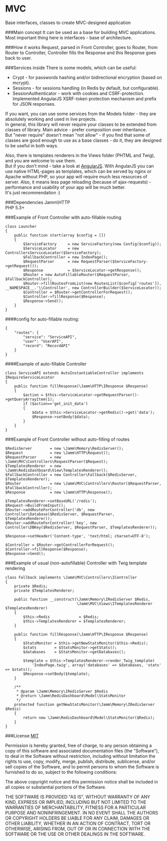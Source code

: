 MVC
===
Base interfaces, classes to create MVC-designed application  

###Main concept
It can be used as a base for building MVC applications.  
Most important thing here is interfaces - base of architecture.  

###How it works
Request, parsed in Front Controller, goes to Router, from Router to Controller, Controller fills the Response and this Response goes back to user.      

###Services inside
There is some models, which can be useful:

* Crypt - for passwords hashing and/or bidirectional encryption (based on mcrypt).  
* Sessions - for sessions handling (in Redis by default, but configurable).    
* SessionAuthenticator - work with cookies and CSRF-protection. Implemented AngularJS XSRF-token protection mechanism and prefix for JSON responses.

If you want, you can use some services from the Models folder - they are absolutely working and used in live projects.   
In general, this library will never require your classes to be extended from classes of library. Main advice - prefer composition over inheritance.      
But "never require" doesn't mean "not allow" - if you find that some of classes are good enough to use as a base classes - do it, they are designed to be useful in both ways.    

Also, there is templates renderers in the Views folder (PHTML and Twig), and you are welcome to use them.    
But if you don't mind - take a look at [AngularJS](http://angularjs.org/). With AngularJS you can use native HTML-pages as templates, which can be served by nginx or Apache without PHP, 
so your app will require much less resources of server. Also, it means less page reloading (because of ajax-requests) - performance and usability of your app will be much better.  
It's just recommendation :)

###Dependencies
Jamm\\HTTP    
PHP 5.3+  

###Example of Front Controller with auto-fillable routing

	class Launcher
	{
		public function start(array $config = [])
		{
			$ServiceFactory     = new ServiceFactory(new Config($config));
			$ServiceLocator     = new ControllersServiceLocator($ServiceFactory);
			$FallbackController = new IndexPage();
			$RequestParser      = new RequestParser($ServiceFactory->getRequest());
			$Response           = $ServiceLocator->getResponse();
			$Router = new AutoFillableRouter($RequestParser, $FallbackController);
			$Router->fillRoutesFromList(new RoutesList($config['routes']), __NAMESPACE__.'\\Controller', new ControllerBuilder($ServiceLocator));
			$Controller = $Router->getControllerForRequest();
			$Controller->fillResponse($Response);
			$Response->Send();
		}
	}

####config for auto-fillable routing:

	{
    	"routes": {
    		"service": "ServiceAPI",
    		"user": "UserAPI",
    		"record": "RecordAPI"
    	}
    }

####Example of auto-fillable Controller

	class ServiceAPI extends AutoInstantiableController implements IRequireServiceLocator
	{
		public function fillResponse(\Jamm\HTTP\IResponse $Response)
		{
			$action = $this->ServiceLocator->getRequestParser()->getQueryArrayItem(1);
			if ($action=='get_init_data')
			{
				$data = $this->ServiceLocator->getRedis()->get('data');
				$Response->setBody($data);
			}
		}
	}

###Example of Front Controller without auto-filling of routes

	$RedisServer        = new \Jamm\Memory\RedisServer();
    $Request            = new \Jamm\HTTP\Request();
    $RequestParser      = new \Jamm\MVC\Controllers\RequestParser($Request);
    $TemplatesRenderer  = new \Jamm\RedisDashboard\View\TemplatesRenderer();
    $FallbackController = new Controller\Fallback($RedisServer, $TemplatesRenderer);
    $Router             = new \Jamm\MVC\Controllers\Router($RequestParser, $FallbackController);
    $Response           = new \Jamm\HTTP\Response();
    
    $TemplatesRenderer->setBaseURL('/redis');
    $Request->BuildFromInput();
    $Router->addRouteForController('db', new Controller\Database($RedisServer, $RequestParser, $TemplatesRenderer));
    $Router->addRouteForController('key', new Controller\DBKey($RedisServer, $RequestParser, $TemplatesRenderer));
    
    $Response->setHeader('Content-type', 'text/html; charset=UTF-8');
    
    $Controller = $Router->getControllerForRequest();
    $Controller->fillResponse($Response);
    $Response->Send();

###Example of usual (non-autofillable) Controller with Twig template rendering

	class Fallback implements \Jamm\MVC\Controllers\IController
    {
    	private $Redis;
    	private $TemplatesRenderer;
    
    	public function __construct(\Jamm\Memory\IRedisServer $Redis,
    								\Jamm\MVC\Views\ITemplatesRenderer $TemplatesRenderer)
    	{
    		$this->Redis             = $Redis;
    		$this->TemplatesRenderer = $TemplatesRenderer;
    	}
    
    	public function fillResponse(\Jamm\HTTP\IResponse $Response)
    	{
    		$StatsMonitor = $this->getNewStatsMonitor($this->Redis);
    		$stats        = $StatsMonitor->getStats();
    		$databases    = $StatsMonitor->getDatabases();
    
    		$template = $this->TemplatesRenderer->render_Twig_template(
    			'IndexPage.twig', array('databases' => $databases, 'stats' => $stats));
    		$Response->setBody($template);
    	}
    
    	/**
    	 * @param \Jamm\Memory\IRedisServer $Redis
    	 * @return \Jamm\RedisDashboard\Model\StatsMonitor
    	 */
    	protected function getNewStatsMonitor(\Jamm\Memory\IRedisServer $Redis)
    	{
    		return new \Jamm\RedisDashboard\Model\StatsMonitor($Redis);
    	}
    }

###License
[MIT](http://en.wikipedia.org/wiki/MIT_License)

Permission is hereby granted, free of charge, to any person obtaining a copy of
this software and associated documentation files (the "Software"), to deal in
the Software without restriction, including without limitation the rights to
use, copy, modify, merge, publish, distribute, sublicense, and/or sell copies
of the Software, and to permit persons to whom the Software is furnished to do
so, subject to the following conditions:

The above copyright notice and this permission notice shall be included in all
copies or substantial portions of the Software.

THE SOFTWARE IS PROVIDED "AS IS", WITHOUT WARRANTY OF ANY KIND, EXPRESS OR
IMPLIED, INCLUDING BUT NOT LIMITED TO THE WARRANTIES OF MERCHANTABILITY,
FITNESS FOR A PARTICULAR PURPOSE AND NONINFRINGEMENT. IN NO EVENT SHALL THE
AUTHORS OR COPYRIGHT HOLDERS BE LIABLE FOR ANY CLAIM, DAMAGES OR OTHER
LIABILITY, WHETHER IN AN ACTION OF CONTRACT, TORT OR OTHERWISE, ARISING FROM,
OUT OF OR IN CONNECTION WITH THE SOFTWARE OR THE USE OR OTHER DEALINGS IN THE
SOFTWARE.
